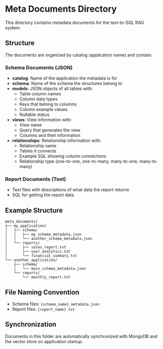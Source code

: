 # Meta Documents Directory

This directory contains metadata documents for the text-to-SQL RAG system.

## Structure

The documents are organized by catalog (application name) and contain:

### Schema Documents (JSON)
- **catalog**: Name of the application the metadata is for
- **schema**: Name of the schema the structures belong to
- **models**: JSON objects of all tables with:
  - Table column names
  - Column data types
  - Keys that belong to columns
  - Column example values
  - Nullable status
- **views**: View information with:
  - View name
  - Query that generates the view
  - Columns and their information
- **relationships**: Relationship information with:
  - Relationship name
  - Tables it connects
  - Example SQL showing column connections
  - Relationship type (one-to-one, one-to-many, many-to-one, many-to-many)

### Report Documents (Text)
- Text files with descriptions of what data the report returns
- SQL for getting the report data

## Example Structure
```
meta_documents/
├── my_application/
│   ├── schema/
│   │   ├── my_schema_metadata.json
│   │   └── another_schema_metadata.json
│   └── reports/
│       ├── sales_report.txt
│       ├── user_analytics.txt
│       └── financial_summary.txt
└── another_application/
    ├── schema/
    │   └── main_schema_metadata.json
    └── reports/
        └── monthly_report.txt
```

## File Naming Convention
- Schema files: `{schema_name}_metadata.json`
- Report files: `{report_name}.txt`

## Synchronization
Documents in this folder are automatically synchronized with MongoDB and the vector store on application startup.